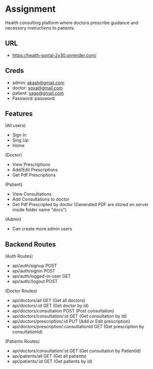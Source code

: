 # Assignment

Health consulting platform where doctors prescribe guidance and necessory instructions to patients.

## URL

- https://health-portal-2y30.onrender.com/

## Creds

- admin: akash@gmail.com
- doctor: sova@gmail.com
- patient: sage@gmail.com
- Password: password

## Features

(All users)

- Sign In
- Sing Up
- Home

(Doctor)

- View Prescriptions
- Add/Edit Prescriptions
- Get Pdf Prescriptions

(Patient)

- View Consultations
- Add Consultations to doctor
- Get Pdf Prescripted by doctor
  (Generated PDF are stored on server inside folder name "docs")

(Admin)

- Can create more admin users

## Backend Routes

(Auth Routes)

- api/auth/signup POST
- api/auth/signin POST
- api/auth/logged-in-user GET
- api/auth//logout POST

(Doctor Routes)

- api/doctors/all GET (Get all doctors)
- api/doctors/:id GET (Get doctor by id)
- api/doctors/consultation POST (Post consultation)
- api/doctors/consultation/:id GET (Get consultation by Id)
- api/doctors/prescription/:id PUT (Add or Edit prescription)
- api/doctors/prescription/:consultationId GET (Get prescription by consultationId)

(Patients Routes)

- api/doctors/consultation/:id GET (Get consultation by PatientId)
- api/patients/all GET (Get all patients)
- api/patients/:id GET (Get patients by id)
